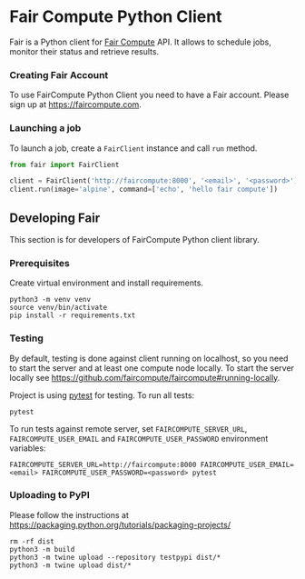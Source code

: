 # Fair Compute Python Client

Fair is a Python client for [Fair Compute](https://faircompute.com) API.
It allows to schedule jobs, monitor their status and retrieve results.

### Creating Fair Account

To use FairCompute Python Client you need to have a Fair account.
Please sign up at https://faircompute.com.

### Launching a job

To launch a job, create a `FairClient` instance and call `run` method.

```python
from fair import FairClient

client = FairClient('http://faircompute:8000', '<email>', '<password>')
client.run(image='alpine', command=['echo', 'hello fair compute'])
```

## Developing Fair

This section is for developers of FairCompute Python client library.

### Prerequisites

Create virtual environment and install requirements.
```shell
python3 -m venv venv
source venv/bin/activate
pip install -r requirements.txt
```

### Testing

By default, testing is done against client running on localhost,
so you need to start the server and at least one compute node locally.
To start the server locally see https://github.com/faircompute/faircompute#running-locally.

Project is using [pytest](https://docs.pytest.org/en/latest/) for testing. To run all tests:
```shell
pytest
```

To run tests against remote server, set `FAIRCOMPUTE_SERVER_URL`, `FAIRCOMPUTE_USER_EMAIL`
and `FAIRCOMPUTE_USER_PASSWORD` environment variables:
```shell
FAIRCOMPUTE_SERVER_URL=http://faircompute:8000 FAIRCOMPUTE_USER_EMAIL=<email> FAIRCOMPUTE_USER_PASSWORD=<password> pytest
```

### Uploading to PyPI

Please follow the instructions at https://packaging.python.org/tutorials/packaging-projects/

```shell
rm -rf dist
python3 -m build
python3 -m twine upload --repository testpypi dist/*
python3 -m twine upload dist/*
```
